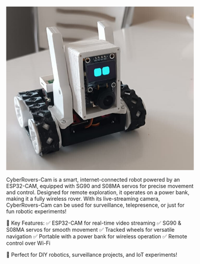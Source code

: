 ![alt text](https://github.com/tahmaz/CyberRovers-cam/blob/main/visionpulse.png "VisionPulse")

CyberRovers-Cam is a smart, internet-connected robot powered by an ESP32-CAM, equipped with SG90 and S08MA servos for precise movement and control. Designed for remote exploration, it operates on a power bank, making it a fully wireless rover. With its live-streaming camera, CyberRovers-Cam can be used for surveillance, telepresence, or just for fun robotic experiments!

🔹 Key Features:
✅ ESP32-CAM for real-time video streaming
✅ SG90 & S08MA servos for smooth movement
✅ Tracked wheels for versatile navigation
✅ Portable with a power bank for wireless operation
✅ Remote control over Wi-Fi

🚀 Perfect for DIY robotics, surveillance projects, and IoT experiments!

